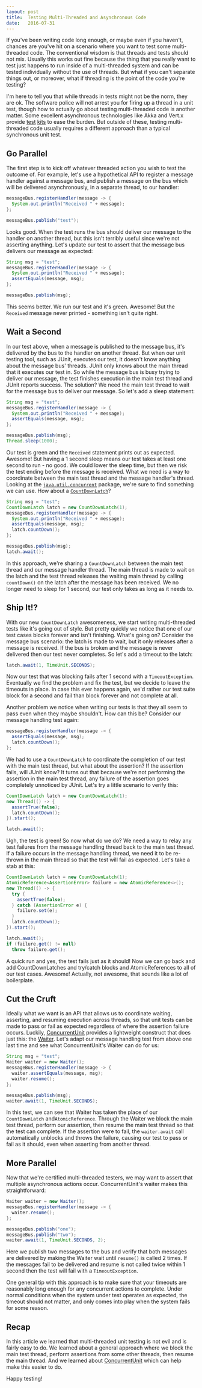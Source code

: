 ```yaml
---
layout: post
title:  Testing Multi-Threaded and Asynchronous Code
date:   2016-07-31
---
```


If you've been writing code long enough, or maybe even if you haven't, chances are you've hit on a scenario where you want to test some multi-threaded code. The conventional wisdom is that threads and tests should not mix. Usually this works out fine because the thing that you really want to test just happens to run inside of a multi-threaded system and can be tested individually without the use of threads. But what if you can't separate things out, or moreover, what if threading is the point of the code you're testing?

I'm here to tell you that while threads in tests might not be the norm, they are ok. The software police will not arrest you for firing up a thread in a unit test, though how to actually go about testing multi-threaded code is another matter. Some excellent asynchronous technologies like Akka and Vert.x provide [test][akka-testing] [kits][vertx-testing] to ease the burden. But outside of these, testing multi-threaded code usually requires a different approach than a typical synchronous unit test.

## Go Parallel

The first step is to kick off whatever threaded action you wish to test the outcome of. For example, let's use a hypothetical API to register a message handler against a message bus, and publish a message on the bus which will be delivered asynchronously, in a separate thread, to our handler:

```java
messageBus.registerHandler(message -> {
  System.out.println("Received " + message);
};

messageBus.publish("test");
```

Looks good. When the test runs the bus should deliver our message to the handler on another thread, but this isn't terribly useful since we're not asserting anything. Let's update our test to assert that the message bus delivers our message as expected:

```java
String msg = "test";
messageBus.registerHandler(message -> {
  System.out.println("Received " + message);
  assertEquals(message, msg);
};

messageBus.publish(msg);
```

This seems better. We run our test and it's green. Awesome! But the `Received` message never printed - something isn't quite right.

## Wait a Second

In our test above, when a message is published to the message bus, it's delivered by the bus to the handler on another thread. But when our unit testing tool, such as JUnit, executes our test, it doesn't know anything about the message bus' threads. JUnit only knows about the main thread that it executes our test in. So while the message bus is busy trying to deliver our message, the test finishes execution in the main test thread and JUnit reports success. The solution? We need the main test thread to wait for the message bus to deliver our message. So let's add a sleep statement:

```java
String msg = "test";
messageBus.registerHandler(message -> {
  System.out.println("Received " + message);
  assertEquals(message, msg);
};

messageBus.publish(msg);
Thread.sleep(1000);
```

Our test is green and the `Received` statement prints out as expected. Awesome! But having a 1 second sleep means our test takes at least one second to run - no good. We could lower the sleep time, but then we risk the test ending before the message is received. What we need is a way to coordinate between the main test thread and the message handler's thread. Looking at the [`java.util.concurrent`][java-util-concurrent] package, we're sure to find something we can use. How about a [`CountDownLatch`][CountDownLatch]?

```java
String msg = "test";
CountDownLatch latch = new CountDownLatch(1);
messageBus.registerHandler(message -> {
  System.out.println("Received " + message);
  assertEquals(message, msg);
  latch.countDown();
};

messageBus.publish(msg);
latch.await();
```

In this approach, we're sharing a `CountDownLatch` between the main test thread and our message handler thread. The main thread is made to wait on the latch and the test thread releases the waiting main thread by calling `countDown()` on the latch after the message has been received. We no longer need to sleep for 1 second, our test only takes as long as it needs to.

## Ship It!?

With our new `CountDownLatch` awesomeness, we start writing multi-threaded tests like it's going out of style. But pretty quickly we notice that one of our test cases blocks forever and isn't finishing. What's going on? Consider the message bus scenario: the latch is made to wait, but it only releases after a message is received. If the bus is broken and the message is never delivered then our test never completes. So let's add a timeout to the latch:

```java
latch.await(1, TimeUnit.SECONDS);
```

Now our test that was blocking fails after 1 second with a `TimeoutException`. Eventually we find the problem and fix the test, but we decide to leave the timeouts in place. In case this ever happens again, we'd rather our test suite block for a second and fail than block forever and not complete at all.

Another problem we notice when writing our tests is that they all seem to pass even when they maybe shouldn't. How can this be? Consider our message handling test again:

```java
messageBus.registerHandler(message -> {
  assertEquals(message, msg);
  latch.countDown();
};
```

We had to use a `CountDownLatch` to coordinate the completion of our test with the main test thread, but what about the assertion? If the assertion fails, will JUnit know? It turns out that because we're not performing the assertion in the main test thread, any failure of the assertion goes completely unnoticed by JUnit. Let's try a little scenario to verify this:

```java
CountDownLatch latch = new CountDownLatch(1);
new Thread(() -> {
  assertTrue(false);
  latch.countDown();
}).start();

latch.await();
```

Ugh, the test is green! So now what do we do? We need a way to relay any test failures from the message handling thread back to the main test thread. If a failure occurs in the message handling thread, we need it to be re-thrown in the main thread so that the test will fail as expected. Let's take a stab at this:

```java
CountDownLatch latch = new CountDownLatch(1);
AtomicReference<AssertionError> failure = new AtomicReference<>();
new Thread(() -> {
  try {
    assertTrue(false);
  } catch (AssertionError e) {
    failure.set(e);
  }
  latch.countDown();
}).start();

latch.await();
if (failure.get() != null)
  throw failure.get();
```

A quick run and yes, the test fails just as it should! Now we can go back and add CountDownLatches and try/catch blocks and AtomicReferences to all of our test cases. Awesome! Actually, not awesome, that sounds like a lot of boilerplate.

## Cut the Cruft

Ideally what we want is an API that allows us to coordinate waiting, asserting, and resuming execution across threads, so that unit tests can be made to pass or fail as expected regardless of where the assertion failure occurs. Luckily, [ConcurrentUnit] provides a lightweight construct that does just this: the [Waiter]. Let's adapt our message handling test from above one last time and see what ConcurrentUnit's Waiter can do for us:

```java
String msg = "test";
Waiter waiter = new Waiter();
messageBus.registerHandler(message -> {
  waiter.assertEquals(message, msg);
  waiter.resume();
};

messageBus.publish(msg);
waiter.await(1, TimeUnit.SECONDS);
```

In this test, we can see that Waiter has taken the place of our `CountDownLatch` and`AtomicReference`. Through the Waiter we block the main test thread, perform our assertion, then resume the main test thread so that the test can complete. If the assertion were to fail, the `waiter.await` call automatically unblocks and throws the failure, causing our test to pass or fail as it should, even when asserting from another thread.

## More Parallel

Now that we're certified multi-threaded testers, we may want to assert that multiple asynchronous actions occur. ConcurrentUnit's waiter makes this straightforward:

```java
Waiter waiter = new Waiter();
messageBus.registerHandler(message -> {
  waiter.resume();
};

messageBus.publish("one");
messageBus.publish("two");
waiter.await(1, TimeUnit.SECONDS, 2);
```

Here we publish two messages to the bus and verify that both messages are delivered by making the Waiter wait until `resume()` is called 2 times. If the messages fail to be delivered and resume is not called twice within 1 second then the test will fail with a `TimeoutException`.

One general tip with this approach is to make sure that your timeouts are reasonably long enough for any concurrent actions to complete. Under normal conditions when the system under test operates as expected, the timeout should not matter, and only comes into play when the system fails for some reason.

## Recap

In this article we learned that multi-threaded unit testing is not evil and is fairly easy to do. We learned about a general approach where we block the main test thread, perform assertions from some other threads, then resume the main thread. And we learned about [ConcurrentUnit] which can help make this easier to do.

Happy testing!

[akka]: http://akka.io/
[netty]: http://netty.io/
[concurrentunit]: https://github.com/jhalterman/concurrentunit
[vertx-testing]: http://vertx.io/docs/vertx-unit/java/
[akka-testing]: http://doc.akka.io/docs/akka/current/scala/testing.html
[waiter]: http://jodah.net/concurrentunit/javadoc/net/jodah/concurrentunit/Waiter.html
[java-util-concurrent]: https://docs.oracle.com/javase/8/docs/api/java/util/concurrent/package-summary.html
[CountDownLatch]: https://docs.oracle.com/javase/8/docs/api/java/util/concurrent/CountDownLatch.html
[await]: http://jodah.net/concurrentunit/javadoc/net/jodah/concurrentunit/Waiter.html#await-long-java.util.concurrent.TimeUnit-
[resume]: http://jodah.net/concurrentunit/javadoc/net/jodah/concurrentunit/Waiter.html#resume--